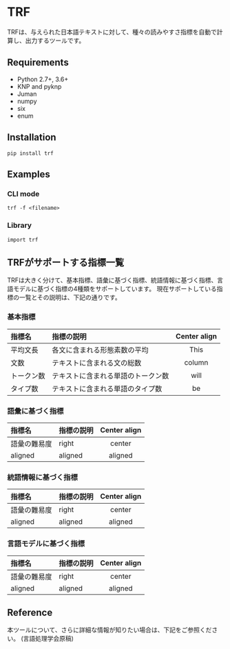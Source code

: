 # TRF
TRFは、与えられた日本語テキストに対して、種々の読みやすさ指標を自動で計算し、出力するツールです。

## Requirements

+ Python 2.7+, 3.6+
+ KNP and pyknp
+ Juman
+ numpy
+ six
+ enum

## Installation

```
pip install trf
```

## Examples

### CLI mode 

```
trf -f <filename>
```

### Library

```
import trf
```

## TRFがサポートする指標一覧
TRFは大きく分けて、基本指標、語彙に基づく指標、統語情報に基づく指標、言語モデルに基づく指標の4種類をサポートしています。
現在サポートしている指標の一覧とその説明は、下記の通りです。

### 基本指標

| 指標名 | 指標の説明 | Center align |
|:-----------|:-----------|:------------:|
| 平均文長   | 各文に含まれる形態素数の平均 |     This     |
| 文数       | テキストに含まれる文の総数   |    column    |
| トークン数 | テキストに含まれる単語のトークン数 |     will     |
| タイプ数   | テキストに含まれる単語のタイプ数 |      be      |

### 語彙に基づく指標

| 指標名 | 指標の説明 | Center align |
|:-----------|:-----------|:------------:| 
| 語彙の難易度|       right |    center    |
| aligned    |     aligned |   aligned    |

### 統語情報に基づく指標

| 指標名 | 指標の説明 | Center align |
|:-----------|:-----------|:------------:| 
| 語彙の難易度|       right |    center    |
| aligned    |     aligned |   aligned    | 

### 言語モデルに基づく指標

| 指標名 | 指標の説明 | Center align |
|:-----------|:-----------|:------------:| 
| 語彙の難易度|       right |    center    |
| aligned    |     aligned |   aligned    |  

## Reference
本ツールについて、さらに詳細な情報が知りたい場合は、下記をご参照ください。
(言語処理学会原稿)
